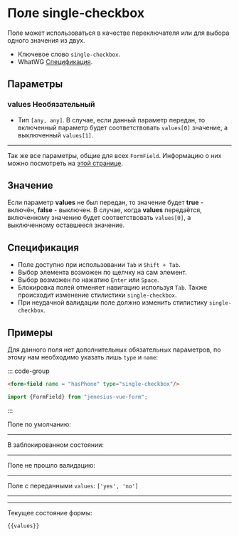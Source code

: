 <script setup>
import {FormField, Form, useFormValues} from '../../../src';

const form = new Form();
const values = useFormValues(form)

</script>

# Поле single-checkbox

Поле может использоваться в качестве переключателя или для выбора одного значения
из двух.

- Ключевое слово `single-checkbox`.
- WhatWG [Спецификация](https://html.spec.whatwg.org/multipage/input.html#checkbox-state-(type=checkbox)).

## Параметры

### values <Badge type = "info">Необязательный</Badge>

- Тип `[any, any]`.
В случае, если данный параметр передан, то включенный параметр будет соответствовать `values[0]`
значение, а выключенный `values[1]`.
____ 

Так же все параметры, общие для всех `FormField`. Информацию о них можно посмотреть на [этой странице](./form-field.md#params).

## Значение

Если параметр **values** не был передан, то значение будет **true** - включён, **false** - выключен.
В случае, когда **values** передаётся, включенному значению будет соответствовать `values[0]`,
а выключенному оставшееся значение.

## Спецификация

- Поле доступно при использовании `Tab` и `Shift + Tab`.
- Выбор элемента возможен по щелчку на сам элемент.
- Выбор возможен по нажатию `Enter` или `Space`.
- Блокировка полей отменяет навигацию используя `Tab`.
Также происходит изменение стилистики `single-checkbox`.
- При неудачной валидации поле должно изменить стилистику `single-checkbox`. 

## Примеры

Для данного поля нет дополнительных обязательных параметров, по этому нам необходимо
указать лишь `type` и `name`:

::: code-group

```html
<form-field name = "hasPhone" type="single-checkbox"/>
```

```ts
import {FormField} from "jenesius-vue-form";

```

:::

Поле по умолчанию:
<FormField  type = "single-checkbox" name = "isAdmin" label = "Это администратор" />

____

В заблокированном состоянии: 
<FormField disabled type = "single-checkbox" name = "isAdmin" label = "Заблокированное" />

____

Поле не прошло валидацию:
<FormField :errors = "['Seleact this fields']" type = "single-checkbox" name = "isAdmin" label = "С ошибкой" />

____

Поле с переданными `values`: ```['yes', 'no']```
<FormField :values = "['yes', 'no']" type = "single-checkbox" name = "isAdmin" label = "С переданными values" />
_____




----
Текущее состояние формы:
```ts-vue
{{values}}
```